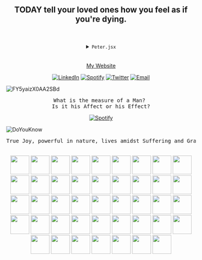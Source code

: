 <h2 align="center"> TODAY tell your loved ones how you feel as if you're dying. </h2>
<br/>
<br/>




<details>
<summary align="center"> 
 <code>Peter.jsx</code> 

</summary>

```jsx
export const Peter = (timeOfDay, amountOfCoffee) => {
  let crabStatus;
  if (timeOfDay === "-.- wtf time is it" && amountOfCoffee === 0) {
    crabStatus = "big crab";
  } else crabStatus = "a little crabby";

  return (
    <>
      {timeOfDay && (
        <div class="flex text-lg">
          <h1>Hey!</h1>
          <h2>Peter is a senior full stack developer.</h2>
          <h3>Peter loves to cook and be in the sun.</h3>
          <p>At this very moment, Peter is currently {crabStatus}.</p>
        </div>
      )}
    </>
  );
};
```
</details>
<br/>
<br/> <!-- hehehe !-->

<div align="center">
<a href="https://pdavenport.github.io">My Website</a>
 
[![LinkedIn](https://img.shields.io/badge/LinkedIn-0077B5?logo=LinkedIn)](https://www.linkedin.com/in/peter-davenport/)
[![Spotify](https://img.shields.io/badge/Spotify-000000?logo=spotify)](https://open.spotify.com/user/vcirnqg95vxscbiwrzw6bfd05)
[![Twitter](https://img.shields.io/badge/Follow_me-000000?logo=x)](https://twitter.com/PeterD61063)
[![Email](https://img.shields.io/badge/Email-000000?logo=proton)](mailto:peterkdavenport@proton.me)
</div>

![FY5yaizX0AA2SBd](https://github.com/pdavenport/pdavenport/assets/52129935/739bca0f-6a03-4b85-8150-21c045e9f907)

<pre align="center">What is the measure of a Man? 
Is it his Affect or his Effect?</pre>

<p align="center">
  <a href="https://open.spotify.com/user/vcirnqg95vxscbiwrzw6bfd05">
    <img src="https://readme-spotify-seven.vercel.app/api/spotify.py" alt="Spotify">
  </a>
</p>

![DoYouKnow](https://github.com/pdavenport/pdavenport/assets/52129935/eb09ece0-a2c3-4e5d-8f99-713a68aa3d6e)

<pre align="center">True Joy, powerful in nature, lives amidst Suffering and Gratitude</pre>

<br/>

<div align="center">
<img src="https://cdn.jsdelivr.net/gh/devicons/devicon@latest/icons/vercel/vercel-original.svg" width="50" height="50"/>
<img src="https://cdn.jsdelivr.net/gh/devicons/devicon@latest/icons/powershell/powershell-original.svg" width="50" height="50"/>
<img src="https://cdn.jsdelivr.net/gh/devicons/devicon@latest/icons/ohmyzsh/ohmyzsh-original.svg" width="50" height="50"/>
<img src="https://cdn.jsdelivr.net/gh/devicons/devicon@latest/icons/oauth/oauth-original.svg" width="50" height="50"/>
<img src="https://cdn.jsdelivr.net/gh/devicons/devicon@latest/icons/nextjs/nextjs-original.svg" width="50" height="50"/>
<img src="https://cdn.jsdelivr.net/gh/devicons/devicon@latest/icons/json/json-original.svg" width="50" height="50"/>
<img src="https://cdn.jsdelivr.net/gh/devicons/devicon@latest/icons/github/github-original.svg" width="50" height="50"/>

<img src="https://cdn.jsdelivr.net/gh/devicons/devicon@latest/icons/figma/figma-original.svg" width="50" height="50"/>
<img src="https://cdn.jsdelivr.net/gh/devicons/devicon@latest/icons/redux/redux-original.svg" width="50" height="50"/>
<img src="https://cdn.jsdelivr.net/gh/devicons/devicon@latest/icons/terraform/terraform-original.svg" width="50" height="50"/>
<img src="https://cdn.jsdelivr.net/gh/devicons/devicon@latest/icons/eslint/eslint-original.svg" width="50" height="50"/>
<img src="https://cdn.jsdelivr.net/gh/devicons/devicon@latest/icons/algolia/algolia-original.svg" width="50" height="50"/>
<img src="https://cdn.jsdelivr.net/gh/devicons/devicon@latest/icons/trello/trello-plain.svg" width="50" height="50"/>
<img src="https://cdn.jsdelivr.net/gh/devicons/devicon@latest/icons/v8/v8-original.svg" width="50" height="50"/>
<img src="https://cdn.jsdelivr.net/gh/devicons/devicon@latest/icons/lodash/lodash-original.svg" width="50" height="50"/>
<img src="https://cdn.jsdelivr.net/gh/devicons/devicon@latest/icons/jira/jira-original.svg" width="50" height="50"/>
<img src="https://cdn.jsdelivr.net/gh/devicons/devicon@latest/icons/confluence/confluence-original.svg" width="50" height="50"/>
<img src="https://cdn.jsdelivr.net/gh/devicons/devicon@latest/icons/githubactions/githubactions-original.svg" width="50" height="50"/>
<img src="https://cdn.jsdelivr.net/gh/devicons/devicon@latest/icons/docker/docker-original.svg" width="50" height="50"/>
<img src="https://cdn.jsdelivr.net/gh/devicons/devicon@latest/icons/tailwindcss/tailwindcss-original.svg" width="50" height="50"/>
<img src="https://cdn.jsdelivr.net/gh/devicons/devicon@latest/icons/react/react-original.svg" width="50" height="50"/>
<img src="https://cdn.jsdelivr.net/gh/devicons/devicon@latest/icons/go/go-original.svg" width="50" height="50"/>
<img src="https://cdn.jsdelivr.net/gh/devicons/devicon@latest/icons/azure/azure-original.svg" width="50" height="50"/>
<img src="https://cdn.jsdelivr.net/gh/devicons/devicon@latest/icons/vscode/vscode-original.svg" width="50" height="50"/>
<img src="https://cdn.jsdelivr.net/gh/devicons/devicon@latest/icons/typescript/typescript-plain.svg" width="50" height="50"/>
<img src="https://cdn.jsdelivr.net/gh/devicons/devicon@latest/icons/yarn/yarn-original.svg" width="50" height="50"/>
<img src="https://cdn.jsdelivr.net/gh/devicons/devicon@latest/icons/mysql/mysql-original.svg" width="50" height="50"/>
<img src="https://cdn.jsdelivr.net/gh/devicons/devicon@latest/icons/postgresql/postgresql-plain.svg" width="50" height="50"/>
<img src="https://cdn.jsdelivr.net/gh/devicons/devicon@latest/icons/python/python-original.svg" width="50" height="50"/>
<img src="https://cdn.jsdelivr.net/gh/devicons/devicon@latest/icons/javascript/javascript-original.svg" width="50" height="50"/>
<img src="https://cdn.jsdelivr.net/gh/devicons/devicon@latest/icons/browserstack/browserstack-original.svg" width="50" height="50"/>
<img src="https://cdn.jsdelivr.net/gh/devicons/devicon@latest/icons/cloudflare/cloudflare-original.svg" width="50" height="50"/>
<img src="https://cdn.jsdelivr.net/gh/devicons/devicon@latest/icons/amazonwebservices/amazonwebservices-plain-wordmark.svg" width="50" height="50"/>
<img src="https://cdn.jsdelivr.net/gh/devicons/devicon@latest/icons/knexjs/knexjs-original.svg" width="50" height="50"/>
<img src="https://cdn.jsdelivr.net/gh/devicons/devicon@latest/icons/postman/postman-plain.svg" width="50" height="50"/>
<img src="https://cdn.jsdelivr.net/gh/devicons/devicon@latest/icons/git/git-original.svg" width="50" height="50"/>
<img src="https://cdn.jsdelivr.net/gh/devicons/devicon@latest/icons/npm/npm-original-wordmark.svg" width="50" height="50"/>
<img src="https://cdn.jsdelivr.net/gh/devicons/devicon@latest/icons/jest/jest-plain.svg" width="50" height="50"/>
<img src="https://cdn.jsdelivr.net/gh/devicons/devicon@latest/icons/nestjs/nestjs-original.svg" width="50" height="50"/>
<img src="https://cdn.jsdelivr.net/gh/devicons/devicon@latest/icons/slack/slack-original.svg" width="50" height="50"/>
<img src="https://cdn.jsdelivr.net/gh/devicons/devicon@latest/icons/vuejs/vuejs-original.svg" width="50" height="50"/>
<img src="https://cdn.jsdelivr.net/gh/devicons/devicon@latest/icons/devicon/devicon-original.svg" width="50" height="50"/>
<img src="https://cdn.jsdelivr.net/gh/devicons/devicon@latest/icons/nodejs/nodejs-plain.svg" width="50" height="50"/>
</div>
